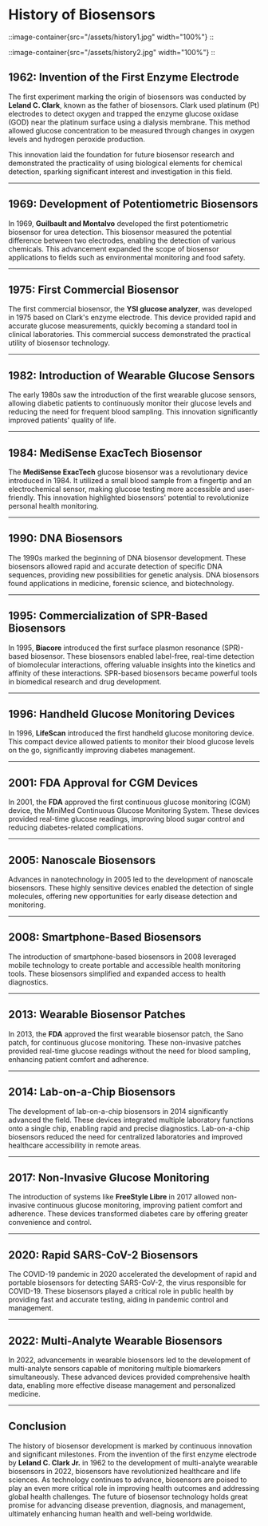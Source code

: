 # History of Biosensors
::image-container{src="/assets/history1.jpg"  width="100%"}
::

::image-container{src="/assets/history2.jpg"  width="100%"}
::

## 1962: Invention of the First Enzyme Electrode

The first experiment marking the origin of biosensors was conducted by **Leland C. Clark**, known as the father of biosensors. Clark used platinum (Pt) electrodes to detect oxygen and trapped the enzyme glucose oxidase (GOD) near the platinum surface using a dialysis membrane. This method allowed glucose concentration to be measured through changes in oxygen levels and hydrogen peroxide production.

This innovation laid the foundation for future biosensor research and demonstrated the practicality of using biological elements for chemical detection, sparking significant interest and investigation in this field.

---

## 1969: Development of Potentiometric Biosensors

In 1969, **Guilbault and Montalvo** developed the first potentiometric biosensor for urea detection. This biosensor measured the potential difference between two electrodes, enabling the detection of various chemicals. This advancement expanded the scope of biosensor applications to fields such as environmental monitoring and food safety.

---

## 1975: First Commercial Biosensor

The first commercial biosensor, the **YSI glucose analyzer**, was developed in 1975 based on Clark's enzyme electrode. This device provided rapid and accurate glucose measurements, quickly becoming a standard tool in clinical laboratories. This commercial success demonstrated the practical utility of biosensor technology.

---

## 1982: Introduction of Wearable Glucose Sensors

The early 1980s saw the introduction of the first wearable glucose sensors, allowing diabetic patients to continuously monitor their glucose levels and reducing the need for frequent blood sampling. This innovation significantly improved patients' quality of life.

---

## 1984: MediSense ExacTech Biosensor

The **MediSense ExacTech** glucose biosensor was a revolutionary device introduced in 1984. It utilized a small blood sample from a fingertip and an electrochemical sensor, making glucose testing more accessible and user-friendly. This innovation highlighted biosensors' potential to revolutionize personal health monitoring.

---

## 1990: DNA Biosensors

The 1990s marked the beginning of DNA biosensor development. These biosensors allowed rapid and accurate detection of specific DNA sequences, providing new possibilities for genetic analysis. DNA biosensors found applications in medicine, forensic science, and biotechnology.

---

## 1995: Commercialization of SPR-Based Biosensors

In 1995, **Biacore** introduced the first surface plasmon resonance (SPR)-based biosensor. These biosensors enabled label-free, real-time detection of biomolecular interactions, offering valuable insights into the kinetics and affinity of these interactions. SPR-based biosensors became powerful tools in biomedical research and drug development.

---

## 1996: Handheld Glucose Monitoring Devices

In 1996, **LifeScan** introduced the first handheld glucose monitoring device. This compact device allowed patients to monitor their blood glucose levels on the go, significantly improving diabetes management.

---

## 2001: FDA Approval for CGM Devices

In 2001, the **FDA** approved the first continuous glucose monitoring (CGM) device, the MiniMed Continuous Glucose Monitoring System. These devices provided real-time glucose readings, improving blood sugar control and reducing diabetes-related complications.

---

## 2005: Nanoscale Biosensors

Advances in nanotechnology in 2005 led to the development of nanoscale biosensors. These highly sensitive devices enabled the detection of single molecules, offering new opportunities for early disease detection and monitoring.

---

## 2008: Smartphone-Based Biosensors

The introduction of smartphone-based biosensors in 2008 leveraged mobile technology to create portable and accessible health monitoring tools. These biosensors simplified and expanded access to health diagnostics.

---

## 2013: Wearable Biosensor Patches

In 2013, the **FDA** approved the first wearable biosensor patch, the Sano patch, for continuous glucose monitoring. These non-invasive patches provided real-time glucose readings without the need for blood sampling, enhancing patient comfort and adherence.

---

## 2014: Lab-on-a-Chip Biosensors

The development of lab-on-a-chip biosensors in 2014 significantly advanced the field. These devices integrated multiple laboratory functions onto a single chip, enabling rapid and precise diagnostics. Lab-on-a-chip biosensors reduced the need for centralized laboratories and improved healthcare accessibility in remote areas.

---

## 2017: Non-Invasive Glucose Monitoring

The introduction of systems like **FreeStyle Libre** in 2017 allowed non-invasive continuous glucose monitoring, improving patient comfort and adherence. These devices transformed diabetes care by offering greater convenience and control.

---

## 2020: Rapid SARS-CoV-2 Biosensors

The COVID-19 pandemic in 2020 accelerated the development of rapid and portable biosensors for detecting SARS-CoV-2, the virus responsible for COVID-19. These biosensors played a critical role in public health by providing fast and accurate testing, aiding in pandemic control and management.

---

## 2022: Multi-Analyte Wearable Biosensors

In 2022, advancements in wearable biosensors led to the development of multi-analyte sensors capable of monitoring multiple biomarkers simultaneously. These advanced devices provided comprehensive health data, enabling more effective disease management and personalized medicine.

---

## Conclusion

The history of biosensor development is marked by continuous innovation and significant milestones. From the invention of the first enzyme electrode by **Leland C. Clark Jr.** in 1962 to the development of multi-analyte wearable biosensors in 2022, biosensors have revolutionized healthcare and life sciences. As technology continues to advance, biosensors are poised to play an even more critical role in improving health outcomes and addressing global health challenges. The future of biosensor technology holds great promise for advancing disease prevention, diagnosis, and management, ultimately enhancing human health and well-being worldwide.
